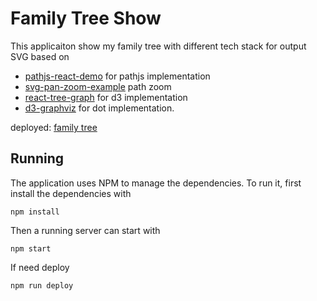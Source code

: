 Family Tree Show
=========================

This applicaiton show my family tree with different tech stack for output SVG based on 

* [pathjs-react-demo](https://github.com/andreaferretti/paths-js-react-demo) for pathjs implementation
* [svg-pan-zoom-example](https://github.com/chrvadala/react-svg-pan-zoom/tree/master/examples/1-basic) path zoom
* [react-tree-graph](https://github.com/jpb12/react-tree-graph) for d3 implementation
* [d3-graphviz](https://github.com/magjac/d3-graphviz) for dot implementation.

deployed: [family tree](http://yuanqingfei.me/familyTree)

Running
-------

The application uses NPM to manage the dependencies. To run it, first install the dependencies with

    npm install

Then a running server can start with

    npm start

If need deploy

    npm run deploy



